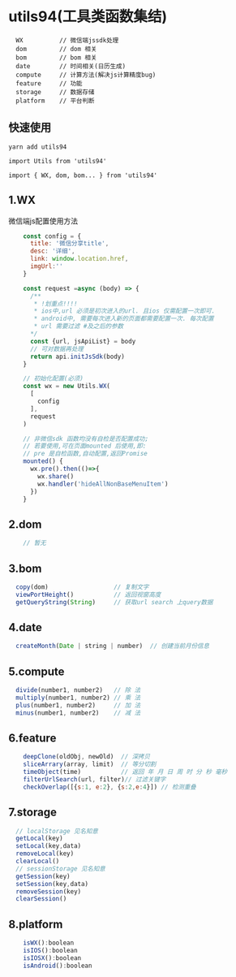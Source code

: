 # utils94(工具类函数集结)
```
  WX          // 微信端jssdk处理
  dom         // dom 相关
  bom         // bom 相关
  date        // 时间相关(日历生成)
  compute     // 计算方法(解决js计算精度bug)
  feature     // 功能
  storage     // 数据存储
  platform    // 平台判断
```

## 快速使用
```
yarn add utils94 

import Utils from 'utils94'

import { WX, dom, bom... } from 'utils94'

```
  
## 1.WX

  微信端js配置使用方法

  ```javascript
      const config = {
        title: '微信分享title',
        desc: '详细',
        link: window.location.href,
        imgUrl:''
      }

      const request =async (body) => {
        /** 
         * !划重点!!!!
         * ios中,url 必须是初次进入的url. 且ios 仅需配置一次即可.
         * android中, 需要每次进入新的页面都需要配置一次. 每次配置
         * url 需要过滤 #及之后的参数
        */
        const {url, jsApiList} = body
        // 可对数据再处理
        return api.initJsSdk(body)
      }

      // 初始化配置(必须)
      const wx = new Utils.WX(
        [
          config
        ],
        request
      )

      // 非微信sdk 函数均没有自检是否配置成功;
      // 若要使用,可在页面mounted 后使用,即: 
      // pre 是自检函数,自动配置,返回Promise
      mounted() {
        wx.pre().then(()=>{
          wx.share()
          wx.handler('hideAllNonBaseMenuItem')
        })
      }
  ```

   ## 2.dom
  ```javascript
      // 暂无
  ```

  ## 3.bom
  ```javascript
    copy(dom)                  // 复制文字 
    viewPortHeight()           // 返回视窗高度
    getQueryString(String)     // 获取url search 上query数据
  ```

  ## 4.date
  ```javascript
    createMonth(Date | string | number)  // 创建当前月份信息

  ```

  ## 5.compute
  ```javascript
    divide(number1, number2)   // 除 法
    multiply(number1, number2) // 乘 法
    plus(number1, number2)     // 加 法
    minus(number1, number2)    // 减 法
  ```

  ## 6.feature
  ```javascript
      deepClone(oldObj, newOld)  // 深拷贝
      sliceArrary(array, limit)  // 等分切割
      timeObject(time)           // 返回 年 月 日 周 时 分 秒 毫秒
      filterUrlSearch(url, filter)// 过滤关键字
      checkOverlap([{s:1, e:2}, {s:2,e:4}]) // 检测重叠
  ```

  ## 7.storage
  ```javascript
    // localStorage 见名知意
    getLocal(key)
    setLocal(key,data)
    removeLocal(key)
    clearLocal()
    // sessionStorage 见名知意
    getSession(key)
    setSession(key,data)
    removeSession(key)
    clearSession()

  ```

  ## 8.platform
  ```javascript
      isWX():boolean
      isIOS():boolean
      isIOSX():boolean
      isAndroid():boolean
  ```
 